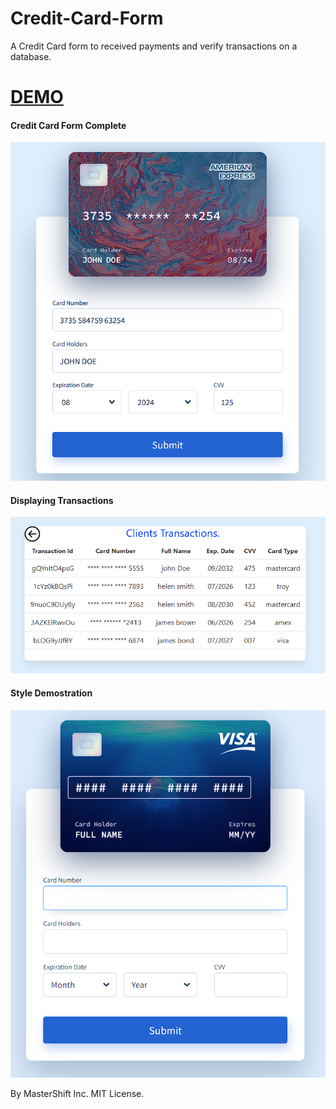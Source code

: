 # Credit-Card-Form
A Credit Card form to received payments and verify transactions on a database.
<a href="https://mastershift.net/tutorials/files/credit%20card%20form/" target="_blank"><h1>DEMO</h1></a>

<h4>Credit Card Form Complete</h4>
<img src="https://github.com/Mastershiftinc/Credit-Card-Form/blob/main/images/credit%20card%20form%20full.png" >

<h4>Displaying Transactions</h4>
<img src="https://github.com/Mastershiftinc/Credit-Card-Form/blob/main/images/transactions.png" >

<h4>Style Demostration</h4>
<img src="https://github.com/Mastershiftinc/Credit-Card-Form/blob/main/images/creditcardform.png" >

By MasterShift Inc.  MIT License.

